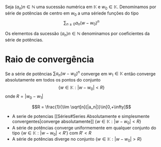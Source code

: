 
Seja $(a_n )n∈\mathbb N$ uma sucessão numérica em $\mathbb K$ e $w_0 ∈ \mathbb K$. Denominamos por série de potências de centro em $w_0$ a uma sériede  funções do tipo$$ \sum_{n\geq0}a_n(w-w_0)^n$$

Os elementos da sucessão $(a_n )n∈ \mathbb N$ denominamos por coeficientes da série de potências.

# Raio de convergência

Se a série de potências $\sum a_n (w − w_0 )^n$ converge em $w_1 ∈ \mathbb K$ então converge absolutamente em todos os pontos do conjunto$$\{w \in \mathbb K :|w-w_0|<R\}$$
onde $R = |w_0 − w_1 |$

$$R = \frac{1}{\lim \sqrt[n]{|a_n|}}\in[0,+\infty]$$
-  A serie de potencias [[Séries#Series Absolutamente e simplesmente convergentes|converge absolutamente]] $\{w \in \mathbb K :|w-w_0|<R\}$
- A série de potências converge uniformemente em qualquer conjunto do tipo $\{w \in \mathbb K :|w-w_0|<R'\}$ com $R'<R$
- A série de potências diverge no conjunto $\{w \in \mathbb K :|w-w_0|>R\}$ 
